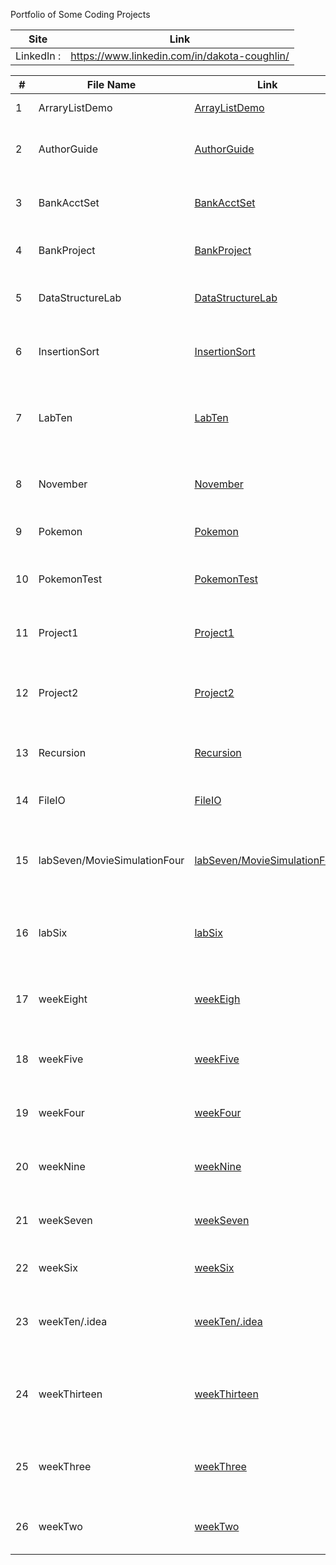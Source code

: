Portfolio of Some Coding Projects

| Site       | Link                                         |
|------------|----------------------------------------------|
| LinkedIn : | https://www.linkedin.com/in/dakota-coughlin/ |

| #   | File Name                   | Link                                                                                                                | Description                                         |
|-----|-----------------------------|---------------------------------------------------------------------------------------------------------------------|-----------------------------------------------------|
| 1   | ArraryListDemo              | [ArrayListDemo](https://github.com/DJCoggs05/Portfolio/tree/master/src/ArrayListDemo)                               | Demo of Array Lists                                 |
| 2   | AuthorGuide                 | [AuthorGuide](https://github.com/DJCoggs05/Portfolio/tree/master/src/AuthorGuide)                                   | Guide Program for book Authors                      |
| 3   | BankAcctSet                 | [BankAcctSet](https://github.com/DJCoggs05/Portfolio/tree/master/src/BankAcctSet)                                   | Bank Account testing program                        |
| 4   | BankProject                 | [BankProject](https://github.com/DJCoggs05/Portfolio/tree/master/src/BankProject)                                   | Full Bank Account Project                           |
| 5   | DataStructureLab            | [DataStructureLab](https://github.com/DJCoggs05/Portfolio/tree/master/src/DataStructureLab)                         | Lab from CS121 over Data Structures                 |
| 6   | InsertionSort               | [InsertionSort](https://github.com/DJCoggs05/Portfolio/tree/master/src/InsertionSort)                               | Insertion Sorting for CS121 Presentation            |
| 7   | LabTen                      | [LabTen](https://github.com/DJCoggs05/Portfolio/tree/master/src/LabTen)                                             | Lab Ten from CS121 over a complex battle system     |
| 8   | November                    | [November](https://github.com/DJCoggs05/Portfolio/tree/master/src/November)                                         | A CS121 project for Bank Accounts                   |
| 9   | Pokemon                     | [Pokemon](https://github.com/DJCoggs05/Portfolio/tree/master/src/Pokemon)                                           | Pokemon Base Program                                |
| 10   | PokemonTest                 | [PokemonTest](https://github.com/DJCoggs05/Portfolio/tree/master/src/PokemonTest)                                   | Pokemon Base Program and Test                       |
| 11   | Project1                    | [Project1](https://github.com/DJCoggs05/Portfolio/tree/master/src/Project1)                                         | CS121 Project1 over a battle system                 |
| 12   | Project2                    | [Project2](https://github.com/DJCoggs05/Portfolio/tree/master/src/Project2)                                         | CS121 Project2 over test scores program             |
| 13   | Recursion                   | [Recursion](https://github.com/DJCoggs05/Portfolio/tree/master/src/Recursion)                                       | CS121 Assignment over Recursion                     |
| 14   | FileIO                      | [FileIO](https://github.com/DJCoggs05/Portfolio/tree/master/src/FileIO)                                             | CS121 Assignment over FileIO                        |
| 15   | labSeven/MovieSimulationFour| [labSeven/MovieSimulationFour](https://github.com/DJCoggs05/Portfolio/tree/master/src/labSeven/MovieSimulationFour) | Lab Seven from CS121 over a movie theather system   |
| 16   | labSix                      | [labSix](https://github.com/DJCoggs05/Portfolio/tree/master/src/labSix)                                             | Lab Six from CS121 over calculations of a rectangle |
| 17   | weekEight                   | [weekEigh](https://github.com/DJCoggs05/Portfolio/tree/master/src/weekEight)                                        | Week Eight CS121 over Objects and Access Modifiers  |
| 18   | weekFive                    | [weekFive](https://github.com/DJCoggs05/Portfolio/tree/master/src/weekFive)                                         | Week Five CS121 over Constants and Arrays           |
| 19   | weekFour                    | [weekFour](https://github.com/DJCoggs05/Portfolio/tree/master/src/weekFour)                                         | Week Four CS121 over for and while loop             |
| 20   | weekNine                    | [weekNine](https://github.com/DJCoggs05/Portfolio/tree/master/src/weekNine)                                         | Week Nine CS121 over OOP concepts                   |
| 21   | weekSeven                   | [weekSeven](https://github.com/DJCoggs05/Portfolio/tree/master/src/weekSeven)                                       | Week Seven CS121 over Classes and Objects           |
| 22   | weekSix                     | [weekSix](https://github.com/Portfolio/weekSix)                                                                     | Week Six CS121 over Methods                         |
| 23   | weekTen/.idea               | [weekTen/.idea](https://github.com/Portfolio/weekTen/.idea)                                                         | Week Ten CS121 over Abstract Classes and Interfaces |
| 24   | weekThirteen                | [weekThirteen](https://github.com/Portfolio/weekThirteen)                                                           | Week Thirteen CS121 over Stacks Queues Iterators etc|
| 25   | weekThree                   | [weekThree](https://github.com/Portfolio/weekThree)                                                                 | Week Three CS121 over Conditionals and Data Types   |
| 26   | weekTwo                     | [weekTwo](https://github.com/Portfolio/weekTwo)                                           | Week Two CS121 over Variables and Basics            |
